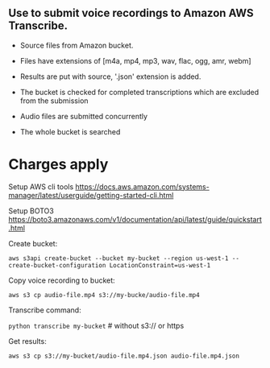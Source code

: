 ## Use to submit voice recordings to Amazon AWS Transcribe.

* Source files from Amazon bucket.

* Files have extensions of [m4a, mp4, mp3, wav, flac, ogg, amr, webm]

* Results are put with source, '.json' extension is added.

* The bucket is checked for completed transcriptions which are excluded from the submission

* Audio files are submitted concurrently

* The whole bucket is searched



#         Charges apply

Setup AWS cli tools
  https://docs.aws.amazon.com/systems-manager/latest/userguide/getting-started-cli.html

Setup BOTO3
  https://boto3.amazonaws.com/v1/documentation/api/latest/guide/quickstart.html


Create bucket:

`aws s3api create-bucket --bucket my-bucket --region us-west-1 --create-bucket-configuration LocationConstraint=us-west-1`

Copy voice recording to bucket:

`aws s3 cp audio-file.mp4 s3://my-bucke/audio-file.mp4`

Transcribe command:

`python transcribe my-bucket`  # without s3:// or https

Get results:

`aws s3 cp s3://my-bucket/audio-file.mp4.json audio-file.mp4.json` 




